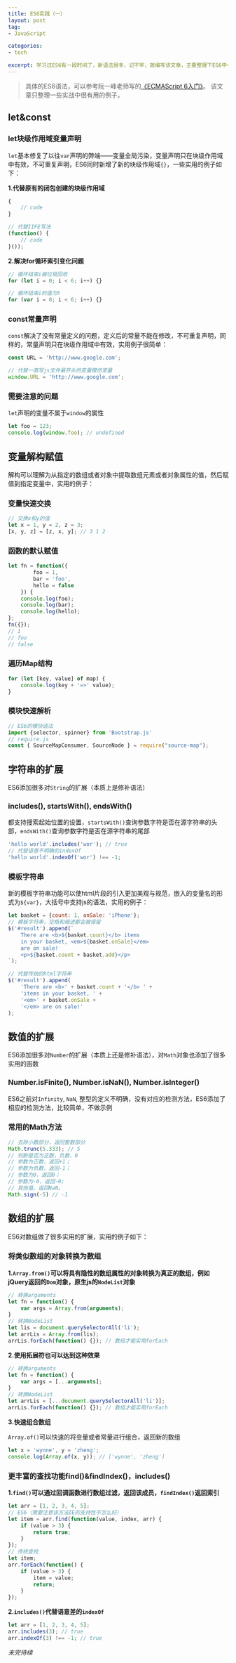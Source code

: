 ```yaml
---
title: ES6实践（一）
layout: post
tag:
- JavaScript

categories:
- tech

excerpt: 学习过ES6有一段时间了，新语法很多，记不牢，故编写该文章，主要整理下ES6中一些实战中比较有用的例子。这是该系列的第一篇。
---
```


> 具体的ES6语法，可以参考阮一峰老师写的<a href="http://es6.ruanyifeng.com/">《ECMAScript 6入门》</a>。
> 该文章只整理一些实战中很有用的例子。

## let&const

### let块级作用域变量声明

`let`基本修复了以往`var`声明的弊端——变量全局污染，变量声明只在块级作用域中有效，不可重复声明，ES6同时新增了新的块级作用域`{}`，一些实用的例子如下：

**1.代替原有的闭包创建的块级作用域**

```javascript
{
    // code
}

// 代替IIFE写法
(function() {
    // code
}());
```

**2.解决for循环索引变化问题**

```javascript
// 循环结束i被垃圾回收
for (let i = 0; i < 6; i++) {}

// 循环结束i的值为5
for (var i = 0; i < 6; i++) {}
```

### const常量声明

`const`解决了没有常量定义的问题，定义后的常量不能在修改，不可重复声明，同样的，常量声明只在块级作用域中有效，实用例子很简单：

```javascript
const URL = 'http://www.google.com';

// 代替一直写js文件最开头的变量模仿常量
window.URL = 'http://www.google.com';
```

### 需要注意的问题

`let`声明的变量不属于`window`的属性

```javascript
let foo = 123;
console.log(window.foo); // undefined
```

## 变量解构赋值

解构可以理解为从指定的数组或者对象中提取数组元素或者对象属性的值，然后赋值到指定变量中，实用的例子：

### 变量快速交换

```javascript
// 交换x和y的值
let x = 1, y = 2, z = 3;
[x, y, z] = [z, x, y]; // 3 1 2
```

### 函数的默认赋值

```javascript
let fn = function({
        foo = 1,
        bar = 'foo',
        hello = false
    }) {
    console.log(foo);
    console.log(bar);
    console.log(hello);
};
fn({}); 
// 1
// foo
// false
```

### 遍历Map结构

```javascript
for (let [key, value] of map) {
    console.log(key + '=>' value);
}
```

### 模块快速解析

```javascript
// ES6的模块语法
import {selector, spinner} from 'Bootstrap.js'
// require.js
const { SourceMapConsumer, SourceNode } = require("source-map");
```

## 字符串的扩展

ES6添加很多对`String`的扩展（本质上是修补语法）

### includes(), startsWith(), endsWith()

都支持搜索起始位置的设置，`startsWith()`查询参数字符是否在源字符串的头部，`endsWith()`查询参数字符是否在源字符串的尾部

```javascript
'hello world'.includes('wor'); // true
// 代替语意不明确的indexOf
'hello world'.indexOf('wor') !== -1;
```

### 模板字符串

新的模板字符串功能可以使html片段的引入更加美观与规范，嵌入的变量名的形式为`${var}`，大括号中支持js的语法，实用的例子：

```javascript
let basket = {count: 1, onSale: 'iPhone'};
// 模板字符串，空格和缩进都会被保留
$('#result').append(`
    There are <b>${basket.count}</b> items
    in your basket, <em>${basket.onSale}</em>
    are on sale!
    <p>${basket.count + basket.add}</p>
`);

// 代替传统的html字符串
$('#result').append(
    'There are <b>' + basket.count + '</b> ' +
    'items in your basket, ' +
    '<em>' + basket.onSale +
    '</em> are on sale!'
);
```

## 数值的扩展

ES6添加很多对`Number`的扩展（本质上还是修补语法），对`Math`对象也添加了很多实用的函数

### Number.isFinite(), Number.isNaN(), Number.isInteger()

ES6之前对`Infinity`, `NaN`, 整型的定义不明确，没有对应的检测方法，ES6添加了相应的检测方法，比较简单，不做示例

### 常用的Math方法

```javascript
// 去除小数部分，返回整数部分
Math.trunc(5.333); // 5
// 判断是否为正数，负数，0
// 参数为正数，返回+1；
// 参数为负数，返回-1；
// 参数为0，返回0；
// 参数为-0，返回-0;
// 其他值，返回NaN。
Math.sign(-5) // -1
```

## 数组的扩展

ES6对数组做了很多实用的扩展，实用的例子如下：

### 将类似数组的对象转换为数组

**1.`Array.from()`可以将具有隐性的数组属性的对象转换为真正的数组，例如jQuery返回的`Dom`对象，原生js的`NodeList`对象**

```javascript
// 转换arguments
let fn = function() {
    var args = Array.from(arguments);
}
// 转换NodeList
let lis = document.querySelectorAll('li');
let arrLis = Array.from(lis);
arrLis.forEach(function() {}); // 数组才能实用forEach
```

**2.使用拓展符也可以达到这种效果**

```javascript
// 转换arguments
let fn = function() {
    var args = [...arguments];
}
// 转换NodeList
let arrLis = [...document.querySelectorAll('li')];
arrLis.forEach(function() {}); // 数组才能实用forEach
```

**3.快速组合数组**

`Array.of()`可以快速的将变量或者常量进行组合，返回新的数组

```javascript
let x = 'wynne', y = 'zheng';
console.log(Array.of(x, y)); // ['wynne', 'zheng']
```

### 更丰富的查找功能find()&findIndex()，includes()

**1.`find()`可以通过回调函数进行数组过滤，返回该成员，`findIndex()`返回索引**

```javascript
let arr = [1, 2, 3, 4, 5];
// ES6（需要注意该方法IE的支持性不怎么好）
let item = arr.find(function(value, index, arr) {
    if (value > 3) {
        return true;
    }
});
// 传统查找
let item;
arr.forEach(function() {
    if (value > 3) {
        item = value;
        return;
    }
});
```

**2.`includes()`代替语意差的`indexOf`**

```javascript
let arr = [1, 2, 3, 4, 5];
arr.includes(3); // true
arr.indexOf(3) !== -1; // true
```

*未完待续*
